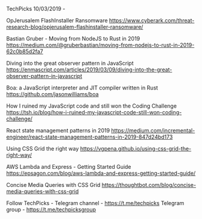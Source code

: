 TechPicks 10/03/2019 -

OpJerusalem FlashInstaller Ransomware
https://www.cyberark.com/threat-research-blog/opjerusalem-flashinstaller-ransomware/

Bastian Gruber - Moving from NodeJS to Rust in 2019
https://medium.com/@gruberbastian/moving-from-nodejs-to-rust-in-2019-62c0b85d2fa7

Diving into the great observer pattern in JavaScript
https://enmascript.com/articles/2019/03/09/diving-into-the-great-observer-pattern-in-javascript

Boa: a JavaScript interpreter and JIT compiler written in Rust
https://github.com/jasonwilliams/boa

How I ruined my JavaScript code and still won the Coding Challenge
https://tsh.io/blog/how-i-ruined-my-javascript-code-still-won-coding-challenge/

React state management patterns in 2019
https://medium.com/incremental-engineer/react-state-management-patterns-in-2019-847d24bd173

Using CSS Grid the right way
https://vgpena.github.io/using-css-grid-the-right-way/

AWS Lambda and Express - Getting Started Guide
https://epsagon.com/blog/aws-lambda-and-express-getting-started-guide/

Concise Media Queries with CSS Grid
https://thoughtbot.com/blog/concise-media-queries-with-css-grid

Follow TechPicks -
Telegram channel - https://t.me/techpicks
Telegram group - https://t.me/techpicksgroup